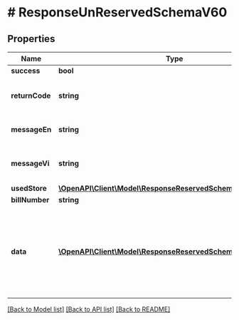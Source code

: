 # # ResponseUnReservedSchemaV60

## Properties

Name | Type | Description | Notes
------------ | ------------- | ------------- | -------------
**success** | **bool** |  | [optional]
**returnCode** | **string** | Result code if failed. Default is null | [optional]
**messageEn** | **string** | Message notification in English | [optional]
**messageVi** | **string** | Message notification in Vietnamese | [optional]
**usedStore** | [**\OpenAPI\Client\Model\ResponseReservedSchemaV60UsedStore**](ResponseReservedSchemaV60UsedStore.md) |  | [optional]
**billNumber** | **string** | Bill number | [optional]
**data** | [**\OpenAPI\Client\Model\ResponseReservedSchemaV60DataInner[]**](ResponseReservedSchemaV60DataInner.md) | Detail items of voucher, if result is failed, response will return the first voucher code which is invalid | [optional]

[[Back to Model list]](../../README.md#models) [[Back to API list]](../../README.md#endpoints) [[Back to README]](../../README.md)
